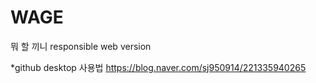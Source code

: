 # WAGE
뭐 할 끼니 responsible web version

*github desktop 사용법
https://blog.naver.com/sj950914/221335940265
